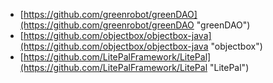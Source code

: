 - [https://github.com/greenrobot/greenDAO](https://github.com/greenrobot/greenDAO "greenDAO")
- [https://github.com/objectbox/objectbox-java](https://github.com/objectbox/objectbox-java "objectbox")
- [https://github.com/LitePalFramework/LitePal](https://github.com/LitePalFramework/LitePal "LitePal")